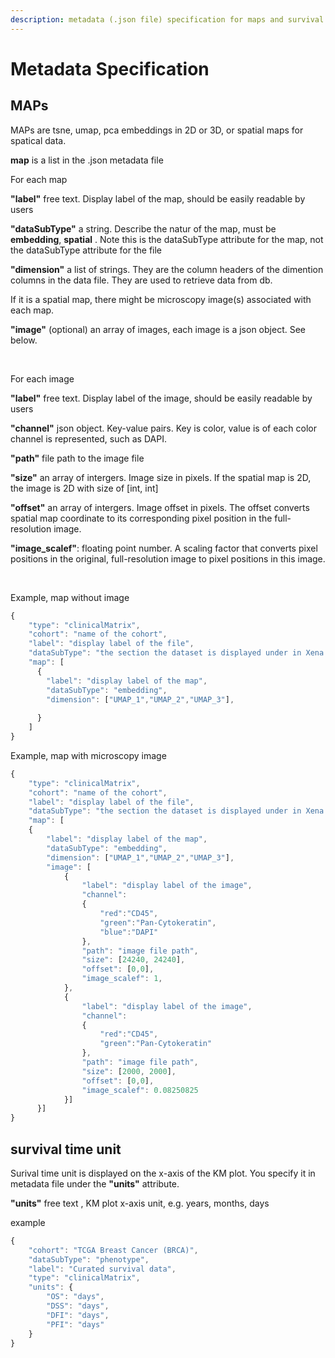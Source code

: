 ```yaml
---
description: metadata (.json file) specification for maps and survival time unit
---
```


# Metadata Specification

## MAPs

MAPs are tsne, umap, pca embeddings in 2D or 3D, or spatial maps for spatical data.

**map** is a list in the .json metadata file

For each map

**"label"** free text. Display label of the map, should be easily readable by users

**"dataSubType"** a string. Describe the natur of the map, must be **embedding**, **spatial** . Note this is the dataSubType attribute for the map, not the dataSubType attribute for the file

**"dimension"** a list of strings. They are the column headers of the dimention columns in the data file. They are used to retrieve data from db.

If it is a spatial map, there might be microscopy image(s) associated with each map. 

**"image"**  (optional) an array of images, each image is a json object. See below.

<br>

For each image

**"label"** free text. Display label of the image, should be easily readable by users

**"channel"** json object. Key-value pairs. Key is color, value is of each color channel is represented, such as DAPI. 

**"path"** file path to the image file

**"size"** an array of intergers. Image size in pixels. If the spatial map is 2D, the image is 2D with size of [int, int]

**"offset"** an array of intergers. Image offset in pixels. The offset converts spatial map coordinate to its corresponding pixel position in the full-resolution image.

**"image_scalef"**: floating point number. A scaling factor that converts pixel positions in the original, full-resolution image to pixel positions in this image.

<br>

Example, map without image

```javascript
{
    "type": "clinicalMatrix",
    "cohort": "name of the cohort",
    "label": "display label of the file",
    "dataSubType": "the section the dataset is displayed under in Xena Datapages, describe what data is in the life",
    "map": [
      {
        "label": "display label of the map",
        "dataSubType": "embedding",
        "dimension": ["UMAP_1","UMAP_2","UMAP_3"],
        
      }
    ]
}
```

Example, map with microscopy image
```javascript
{
    "type": "clinicalMatrix",
    "cohort": "name of the cohort",
    "label": "display label of the file",
    "dataSubType": "the section the dataset is displayed under in Xena Datapages, describe what data is in the life",
    "map": [
    {
        "label": "display label of the map",
        "dataSubType": "embedding",
        "dimension": ["UMAP_1","UMAP_2","UMAP_3"],
       	"image": [
		    {
		        "label": "display label of the image",
                "channel":
                {
                    "red":"CD45",
                    "green":"Pan-Cytokeratin",
                    "blue":"DAPI"
                },
                "path": "image file path",
                "size": [24240, 24240],
                "offset": [0,0],
                "image_scalef": 1,
            },
            {
                "label": "display label of the image",
                "channel":
                {
                    "red":"CD45",
                    "green":"Pan-Cytokeratin"
                },
                "path": "image file path",
                "size": [2000, 2000],
                "offset": [0,0],
                "image_scalef": 0.08250825
            }]
      }]
}
```


## survival time unit

Surival time unit is displayed on the x-axis of the KM plot. You specify it in metadata file under the **"units"** attribute.

**"units"** free text , KM plot x-axis unit, e.g. years, months, days

example

```javascript
{
    "cohort": "TCGA Breast Cancer (BRCA)", 
    "dataSubType": "phenotype", 
    "label": "Curated survival data", 
    "type": "clinicalMatrix", 
    "units": {
        "OS": "days",
        "DSS": "days",
        "DFI": "days",
        "PFI": "days"
    }
}
```

